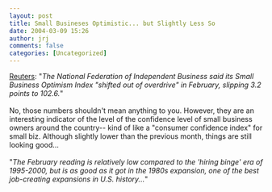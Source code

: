 ```yaml
---
layout: post
title: Small Busineses Optimistic... but Slightly Less So
date: 2004-03-09 15:26
author: jrj
comments: false
categories: [Uncategorized]
---
```

<a href="http://www.reuters.com/financeNewsArticle.jhtml?type=economicNews&amp;storyID=4525511" target="_blank">Reuters</a>: "*The National Federation of Independent Business said its Small Business Optimism Index "shifted out of overdrive" in February, slipping 3.2 points to 102.6.*"<br /><br />No, those numbers shouldn't mean anything to you. However, they are an interesting indicator of the level of the confidence level of small business owners around the country-- kind of like a "consumer confidence index" for small biz. Although slightly lower than the previous month, things are still looking good...<br /><br />"*The February reading is relatively low compared to the 'hiring binge' era of 1995-2000, but is as good as it got in the 1980s expansion, one of the best job-creating expansions in U.S. history...*"
